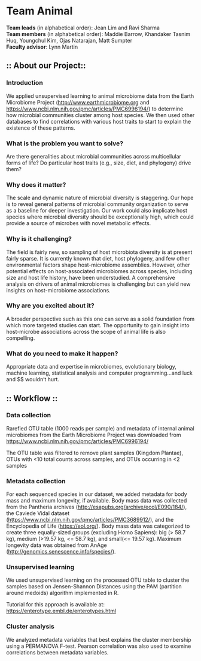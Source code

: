 # Team Animal
<b>Team leads</b> (in alphabetical order): Jean Lim and Ravi Sharma <br>
<b>Team members</b> (in alphabetical order): Maddie Barrow, Khandaker Tasnim Huq, Youngchul Kim, Ojas Natarajan, Matt Sumpter <br>
<b>Faculty advisor</b>: Lynn Martin

## :: About our Project::

### Introduction
We applied unsupervised learning to animal microbiome data from the Earth Microbiome Project (http://www.earthmicrobiome.org and https://www.ncbi.nlm.nih.gov/pmc/articles/PMC6996194/) to determine how microbial communities cluster among host species.  We then used other databases to find correlations with various host traits to start to explain the existence of these patterns.​

### What is the problem you want to solve?​
Are there generalities about microbial communities across multicellular forms of life? Do particular host traits (e.g., size, diet, and phylogeny) drive them?​

### Why does it matter?​
The scale and dynamic nature of microbial diversity is staggering. Our hope is to reveal general patterns of microbial community organization to serve as a baseline for deeper investigation.​  Our work could also implicate host species where microbial diversity should be exceptionally high, which could provide a source of microbes with novel metabolic effects.

### Why is it challenging?​
The field is fairly new, so sampling of host microbiota diversity is at present fairly sparse. It is currently known that diet, host phylogeny, and few other environmental factors shape host-microbiome assemblies. However, other potential effects on host-associated microbiomes across species, including size and host life history, have been understudied. A comprehensive analysis on drivers of animal microbiomes is challenging but can yield new insights on host-microbiome associations.​

### Why are you excited about it?​
A broader perspective such as this one can serve as a solid foundation from which more targeted studies can start.  The opportunity to gain insight into host-microbe associations across the scope of animal life is also compelling.​

### What do you need to make it happen?​
Appropriate data and expertise in microbiomes, evolutionary biology, machine learning, statistical analysis and computer programming…and luck and $$ wouldn’t hurt.

## :: Workflow ::

### Data collection
Rarefied OTU table (1000 reads per sample) and metadata of internal animal microbiomes from the Earth Microbiome Project was downloaded from https://www.ncbi.nlm.nih.gov/pmc/articles/PMC6996194/ 

The OTU table was filtered to remove plant samples (Kingdom Plantae), OTUs with <10 total counts across samples, and OTUs occurring in <2 samples

### Metadata collection

For each sequenced species in our dataset, we added metadata for body mass and maximum longevity, if available. Body mass data was collected from the Pantheria archives (http://esapubs.org/archive/ecol/E090/184/), the Caviede Vidal dataset (https://www.ncbi.nlm.nih.gov/pmc/articles/PMC3689912/), and the Encyclopedia of Life (https://eol.org/). Body mass data was categorized to create three equally-sized groups (excluding Homo Sapiens): big (> 58.7 kg), medium (>19.57 kg, <= 58.7 kg), and small(<= 19.57 kg). Maximum longevity data was obtained from AnAge (http://genomics.senescence.info/species/).

### Unsupervised learning

We used unsupervised learning on the processed OTU table to cluster the samples based on Jensen-Shannon Distances using the
PAM (partition around medoids) algorithm implemented in R.

Tutorial for this approach is available at: https://enterotype.embl.de/enterotypes.html

### Cluster analysis

We analyzed metadata variables that best explains the cluster membership using a PERMANOVA F-test. Pearson correlation was also used to examine correlations between metadata variables.







